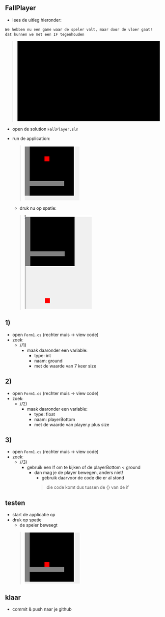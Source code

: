 

## FallPlayer

- lees de uitleg hieronder:
```
We hebben nu een game waar de speler valt, maar door de vloer gaat!
dat kunnen we met een IF tegenhouden
```
> ![](img/fallplayer.GIF)

- open de solution `FallPlayer.sln`

- run de application:
    > ![](img/game.PNG)
    - druk nu op spatie:
    > ![](img/woops.PNG)


## 1)

- open `Form1.cs` (rechter muis -> view code)
- zoek:
    - //1) 
        - maak daaronder een variable:
            - type: int
            - naam: ground
            - met de waarde van 7 keer size

## 2)

- open `Form1.cs` (rechter muis -> view code)
- zoek:
    - //2) 
        - maak daaronder een variable:
            - type: float
            - naam: playerBottom
            - met de waarde van player.y plus size
  
## 3)

- open `Form1.cs` (rechter muis -> view code)
- zoek:
    - //3)           
        - gebruik een If om te kijken of de playerBottom < ground
            - dan mag je de player bewegen, anders niet!
                - gebruik daarvoor de code die er al stond 
                > die code komt dus tussen de {} van de if

## testen

- start de applicatie op
- druk op spatie
    - de speler beweegt
    > ![](img/stopped.PNG)

## klaar

- commit & push naar je github        